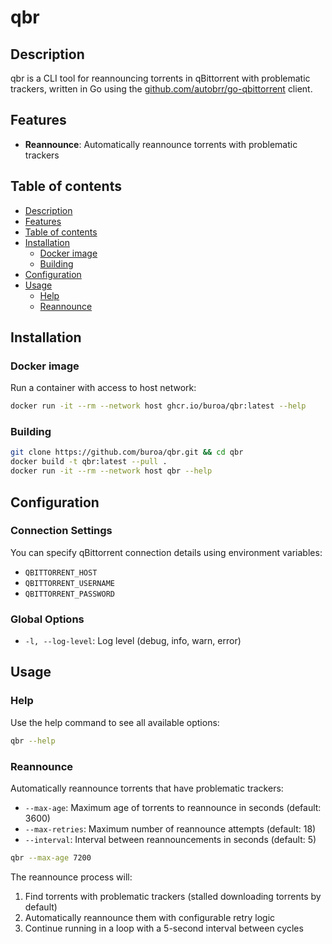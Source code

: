 # qbr

## Description

qbr is a CLI tool for reannouncing torrents in qBittorrent with problematic trackers, written in Go using the [github.com/autobrr/go-qbittorrent](https://github.com/autobrr/go-qbittorrent) client.

## Features

- **Reannounce**: Automatically reannounce torrents with problematic trackers

## Table of contents

- [Description](#description)
- [Features](#features)
- [Table of contents](#table-of-contents)
- [Installation](#installation)
  - [Docker image](#docker-image)
  - [Building](#building)
- [Configuration](#configuration)
- [Usage](#usage)
  - [Help](#help)
  - [Reannounce](#reannounce)

## Installation

### Docker image

Run a container with access to host network:

```bash
docker run -it --rm --network host ghcr.io/buroa/qbr:latest --help
```

### Building

```bash
git clone https://github.com/buroa/qbr.git && cd qbr
docker build -t qbr:latest --pull .
docker run -it --rm --network host qbr --help
```

## Configuration

### Connection Settings

You can specify qBittorrent connection details using environment variables:

- `QBITTORRENT_HOST`
- `QBITTORRENT_USERNAME`
- `QBITTORRENT_PASSWORD`

### Global Options

- `-l, --log-level`: Log level (debug, info, warn, error)

## Usage

### Help

Use the help command to see all available options:

```bash
qbr --help
```

### Reannounce

Automatically reannounce torrents that have problematic trackers:

- `--max-age`: Maximum age of torrents to reannounce in seconds (default: 3600)
- `--max-retries`: Maximum number of reannounce attempts (default: 18)
- `--interval`: Interval between reannouncements in seconds (default: 5)

```bash
qbr --max-age 7200
```

The reannounce process will:
1. Find torrents with problematic trackers (stalled downloading torrents by default)
2. Automatically reannounce them with configurable retry logic
3. Continue running in a loop with a 5-second interval between cycles
